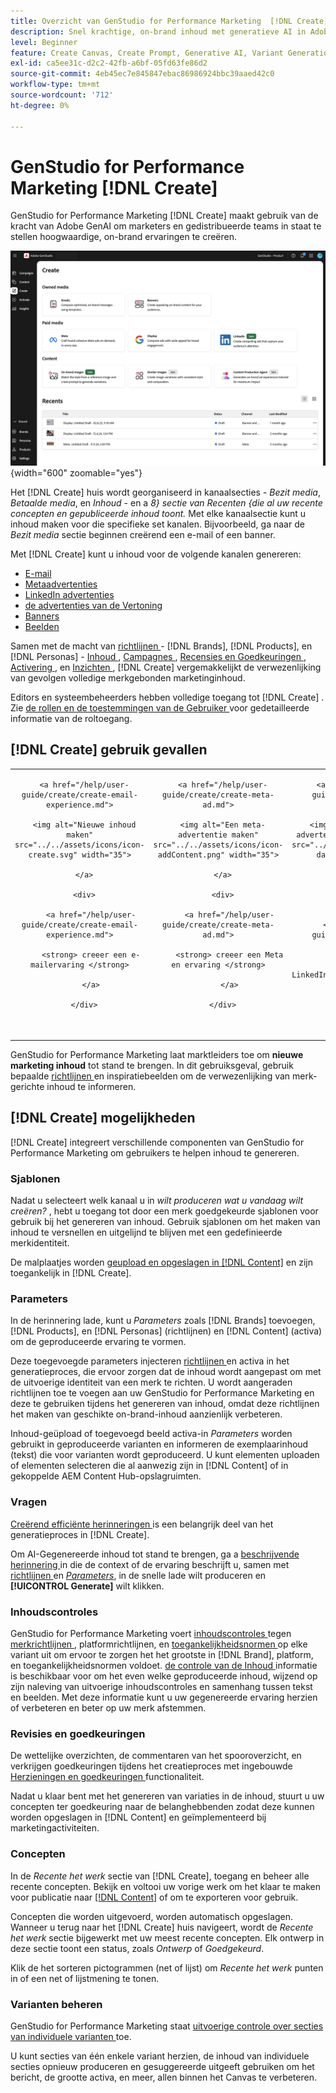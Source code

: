 ```yaml
---
title: Overzicht van GenStudio for Performance Marketing  [!DNL Create]
description: Snel krachtige, on-brand inhoud met generatieve AI in Adobe GenStudio for Performance Marketing  [!DNL Create] produceren.
level: Beginner
feature: Create Canvas, Create Prompt, Generative AI, Variant Generation, Content Generation
exl-id: ca5ee31c-d2c2-42fb-a6bf-05fd63fe86d2
source-git-commit: 4eb45ec7e845847ebac86986924bbc39aaed42c0
workflow-type: tm+mt
source-wordcount: '712'
ht-degree: 0%

---
```


# GenStudio for Performance Marketing [!DNL Create]

GenStudio for Performance Marketing [!DNL Create] maakt gebruik van de kracht van Adobe GenAI om marketers en gedistribueerde teams in staat te stellen hoogwaardige, on-brand ervaringen te creëren.

![ creeer huis ](/help/assets/create-home.png){width="600" zoomable="yes"}

Het [!DNL Create] huis wordt georganiseerd in kanaalsecties - _Bezit media_, _Betaalde media_, en _Inhoud_ - en a _8} sectie van Recenten {die al uw recente concepten en gepubliceerde inhoud toont._ Met elke kanaalsectie kunt u inhoud maken voor die specifieke set kanalen. Bijvoorbeeld, ga naar de _Bezit media_ sectie beginnen creërend een e-mail of een banner.

Met [!DNL Create] kunt u inhoud voor de volgende kanalen genereren:

* [ E-mail ](email-experiences.md)
* [ Metaadvertenties ](meta-experiences.md)
* [ LinkedIn advertenties ](linkedin-experiences.md)
* [ de advertenties van de Vertoning ](display-ad-experiences.md)
* [ Banners ](banner-experiences.md)
* [ Beelden ](generate-assets.md)

Samen met de macht van [ richtlijnen ](/help/user-guide/guidelines/overview.md) - [!DNL Brands], [!DNL Products], en [!DNL Personas] - [ Inhoud ](/help/user-guide/content/overview.md), [ Campagnes ](/help/user-guide/campaigns/overview.md), [ Recensies en Goedkeuringen ](/help/user-guide/approvals/overview.md), [ Activering ](/help/user-guide/activation/overview.md), en [ Inzichten ](/help/user-guide/insights/overview.md), [!DNL Create] vergemakkelijkt de verwezenlijking van gevolgen volledige merkgebonden marketinginhoud.

Editors en systeembeheerders hebben volledige toegang tot [!DNL Create] . Zie [ de rollen en de toestemmingen van de Gebruiker ](/help/user-guide/user-roles.md) voor gedetailleerde informatie van de roltoegang.

## [!DNL Create] gebruik gevallen

<table style="table-layout:fixed">

<tr style="border: 0;">

   <td align="center" valign="top" width="100">

      <a href="/help/user-guide/create/create-email-experience.md">

      <img alt="Nieuwe inhoud maken" src="../../assets/icons/icon-create.svg" width="35">

      </a>

      <div>

         <a href="/help/user-guide/create/create-email-experience.md">

         <strong> creeer een e-mailervaring </strong>

         </a>

      </div>

   </td>

   <td align="center" valign="top" width="100">

      <a href="/help/user-guide/create/create-meta-ad.md">

      <img alt="Een meta-advertentie maken" src="../../assets/icons/icon-addContent.png" width="35">

      </a>

      <div>

         <a href="/help/user-guide/create/create-meta-ad.md">

         <strong> creeer een Meta en ervaring </strong>

         </a>

      </div>

   </td>

   <td align="center" valign="top" width="100">

      <a href="/help/user-guide/create/create-linkedin.md">

      <img alt="Een LinkedIn-advertentie-ervaring maken" src="../../assets/icons/icon-dataAnalytics.svg" width="35">

      </a>

      <div>

         <a href="/help/user-guide/create/create-linkedin.md">

         <strong> creeer een LinkedIn advertentie ervaring </strong>

         </a>

      </div>

   </td>

   <td align="center" valign="top" width="100">

      <a href="/help/user-guide/create/create-display-ad.md">

      <img alt="Een weergave en ervaring maken" src="../../assets/icons/icon-addTemplate.svg" width="35">

      </a>

      <div>

         <a href="/help/user-guide/create/create-display-ad.md">

         <strong> creeer een vertoning en ervaring </strong>

         </a>

      </div>

   </td>

   <td align="center" valign="top" width="100">

      <a href="/help/user-guide/create/create-banner-experience.md">

      <img alt="Een bannerervaring maken" src="../../assets/icons/icon-search.png" width="35">

      </a>

      <div>

         <a href="/help/user-guide/create/create-banner-experience.md">

         <strong> creeer een bannerervaring </strong>

         </a>

      </div>

   </td>

   <td align="center" valign="top" width="100">

      <a href="/help/user-guide/create/generate-assets.md">

      <img alt="Afbeeldingen maken" src="../../assets/icons/icon-asset.svg" width="35">

      </a>

      <div>

         <a href="/help/user-guide/create/generate-assets.md">

         <strong> produceer beelden </strong>

         </a>

      </div>

   </td>

</tr>

</table>

GenStudio for Performance Marketing laat marktleiders toe om **nieuwe marketing inhoud** tot stand te brengen. In dit gebruiksgeval, gebruik bepaalde [ richtlijnen ](/help/user-guide/guidelines/overview.md) en inspiratiebeelden om de verwezenlijking van merk-gerichte inhoud te informeren.

## [!DNL Create] mogelijkheden

[!DNL Create] integreert verschillende componenten van GenStudio for Performance Marketing om gebruikers te helpen inhoud te genereren.

### Sjablonen

Nadat u selecteert welk kanaal u in _wilt produceren wat u vandaag wilt creëren?_ , hebt u toegang tot door een merk goedgekeurde sjablonen voor gebruik bij het genereren van inhoud. Gebruik sjablonen om het maken van inhoud te versnellen en uitgelijnd te blijven met een gedefinieerde merkidentiteit.

De malplaatjes worden [ geupload en opgeslagen in  [!DNL Content]](/help/user-guide/content/overview.md) en zijn toegankelijk in [!DNL Create].

### Parameters

In de herinnering lade, kunt u _Parameters_ zoals [!DNL Brands] toevoegen, [!DNL Products], en [!DNL Personas] (richtlijnen) en [!DNL Content] (activa) om de geproduceerde ervaring te vormen.

Deze toegevoegde parameters injecteren [ richtlijnen ](/help/user-guide/guidelines/overview.md) en activa in het generatieproces, die ervoor zorgen dat de inhoud wordt aangepast om met de uitvoerige identiteit van een merk te richten. U wordt aangeraden richtlijnen toe te voegen aan uw GenStudio for Performance Marketing en deze te gebruiken tijdens het genereren van inhoud, omdat deze richtlijnen het maken van geschikte on-brand-inhoud aanzienlijk verbeteren.

Inhoud-geüpload of toegevoegd beeld activa-in _Parameters_ worden gebruikt in geproduceerde varianten en informeren de exemplaarinhoud (tekst) die voor varianten wordt geproduceerd. U kunt elementen uploaden of elementen selecteren die al aanwezig zijn in [!DNL Content] of in gekoppelde AEM Content Hub-opslagruimten.

### Vragen

[ Creërend efficiënte herinneringen ](/help/user-guide/effective-prompts.md) is een belangrijk deel van het generatieproces in [!DNL Create].

Om AI-Gegenereerde inhoud tot stand te brengen, ga a [ beschrijvende herinnering ](/help/user-guide/effective-prompts.md) in die de context of de ervaring beschrijft u, samen met [ richtlijnen ](/help/user-guide/guidelines/overview.md) en [_Parameters_](#parameters), in de snelle lade wilt produceren en **[!UICONTROL Generate]** wilt klikken.

### Inhoudscontroles

GenStudio for Performance Marketing voert [ inhoudscontroles ](/help/user-guide/guidelines/brand-validation.md#content-check-panel) tegen [ merkrichtlijnen ](/help/user-guide/guidelines/brands.md), platformrichtlijnen, en [ toegankelijkheidsnormen ](/help/user-guide/guidelines/overview.md#compliance) op elke variant uit om ervoor te zorgen het het grootste in [!DNL Brand], platform, en toegankelijkheidsnormen voldoet. [ de controle van de Inhoud ](/help/user-guide/guidelines/brand-validation.md#content-check-summary) informatie is beschikbaar voor om het even welke geproduceerde inhoud, wijzend op zijn naleving van uitvoerige inhoudscontroles en samenhang tussen tekst en beelden. Met deze informatie kunt u uw gegenereerde ervaring herzien of verbeteren en beter op uw merk afstemmen.

### Revisies en goedkeuringen

De wettelijke overzichten, de commentaren van het spooroverzicht, en verkrijgen goedkeuringen tijdens het creatieproces met ingebouwde [ Herzieningen en goedkeuringen ](/help/user-guide/approvals/overview.md) functionaliteit.

Nadat u klaar bent met het genereren van variaties in de inhoud, stuurt u uw concepten ter goedkeuring naar de belanghebbenden zodat deze kunnen worden opgeslagen in [!DNL Content] en geïmplementeerd bij marketingactiviteiten.

### Concepten

In de _Recente het werk_ sectie van [!DNL Create], toegang en beheer alle recente concepten. Bekijk en voltooi uw vorige werk om het klaar te maken voor publicatie naar [[!DNL Content]](/help/user-guide/content/overview.md) of om te exporteren voor gebruik.

Concepten die worden uitgevoerd, worden automatisch opgeslagen. Wanneer u terug naar het [!DNL Create] huis navigeert, wordt de _Recente het werk_ sectie bijgewerkt met uw meest recente concepten. Elk ontwerp in deze sectie toont een status, zoals _Ontwerp_ of _Goedgekeurd_.

Klik de het sorteren pictogrammen (net of lijst) om _Recente het werk_ punten in of een net of lijstmening te tonen.

### Varianten beheren

GenStudio for Performance Marketing staat [ uitvoerige controle over secties van individuele varianten ](/help/user-guide/create/manage-variants.md) toe.

U kunt secties van één enkele variant herzien, de inhoud van individuele secties opnieuw produceren en gesuggereerde uitgeeft gebruiken om het bericht, de grootte activa, en meer, allen binnen het Canvas te verbeteren.
